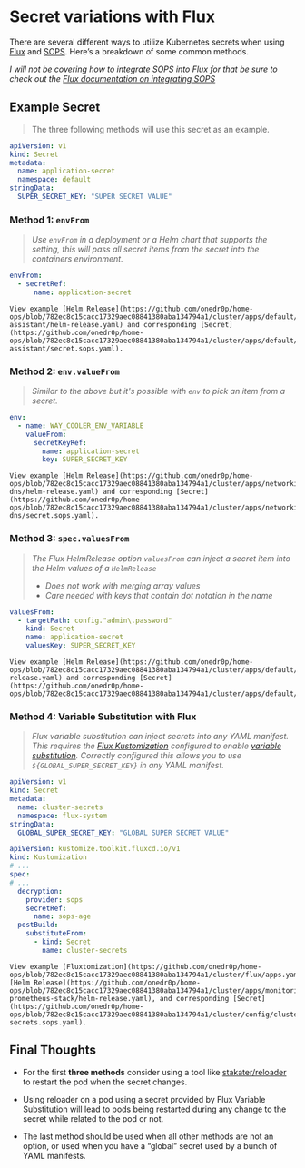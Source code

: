 # Secret variations with Flux

There are several different ways to utilize Kubernetes secrets when using [Flux](https://fluxcd.io/) and [SOPS](https://github.com/mozilla/sops). Here’s a breakdown of some common methods.

_I will not be covering how to integrate SOPS into Flux for that be sure to check out the [Flux documentation on integrating SOPS](https://fluxcd.io/docs/guides/mozilla-sops/)_

## Example Secret

> The three following methods will use this secret as an example.

```yaml
apiVersion: v1
kind: Secret
metadata:
  name: application-secret
  namespace: default
stringData:
  SUPER_SECRET_KEY: "SUPER SECRET VALUE"
```

### Method 1: `envFrom`

> _Use `envFrom` in a deployment or a Helm chart that supports the setting, this will pass all secret items from the secret into the containers environment._

```yaml
envFrom:
  - secretRef:
      name: application-secret
```

```admonish example
View example [Helm Release](https://github.com/onedr0p/home-ops/blob/782ec8c15cacc17329aec08841380aba134794a1/cluster/apps/default/home-assistant/helm-release.yaml) and corresponding [Secret](https://github.com/onedr0p/home-ops/blob/782ec8c15cacc17329aec08841380aba134794a1/cluster/apps/default/home-assistant/secret.sops.yaml).
```

### Method 2: `env.valueFrom`

> _Similar to the above but it's possible with `env` to pick an item from a secret._

```yaml
env:
  - name: WAY_COOLER_ENV_VARIABLE
    valueFrom:
      secretKeyRef:
        name: application-secret
        key: SUPER_SECRET_KEY
```

```admonish example
View example [Helm Release](https://github.com/onedr0p/home-ops/blob/782ec8c15cacc17329aec08841380aba134794a1/cluster/apps/networking/external-dns/helm-release.yaml) and corresponding [Secret](https://github.com/onedr0p/home-ops/blob/782ec8c15cacc17329aec08841380aba134794a1/cluster/apps/networking/external-dns/secret.sops.yaml).
```

### Method 3: `spec.valuesFrom`

> _The Flux HelmRelease option `valuesFrom` can inject a secret item into the Helm values of a `HelmRelease`_
>
> * _Does not work with merging array values_
> * _Care needed with keys that contain dot notation in the name_

```yaml
valuesFrom:
  - targetPath: config."admin\.password"
    kind: Secret
    name: application-secret
    valuesKey: SUPER_SECRET_KEY
```

```admonish example
View example [Helm Release](https://github.com/onedr0p/home-ops/blob/782ec8c15cacc17329aec08841380aba134794a1/cluster/apps/default/emqx/helm-release.yaml) and corresponding [Secret](https://github.com/onedr0p/home-ops/blob/782ec8c15cacc17329aec08841380aba134794a1/cluster/apps/default/emqx/secret.sops.yaml).
```

### Method 4: Variable Substitution with Flux

> _Flux variable substitution can inject secrets into any YAML manifest. This requires the [Flux Kustomization](https://fluxcd.io/docs/components/kustomize/kustomization/) configured to enable [variable substitution](https://fluxcd.io/docs/components/kustomize/kustomization/#variable-substitution). Correctly configured this allows you to use `${GLOBAL_SUPER_SECRET_KEY}` in any YAML manifest._

```yaml
apiVersion: v1
kind: Secret
metadata:
  name: cluster-secrets
  namespace: flux-system
stringData:
  GLOBAL_SUPER_SECRET_KEY: "GLOBAL SUPER SECRET VALUE"
```

```yaml
apiVersion: kustomize.toolkit.fluxcd.io/v1
kind: Kustomization
# ...
spec:
# ...
  decryption:
    provider: sops
    secretRef:
      name: sops-age
  postBuild:
    substituteFrom:
      - kind: Secret
        name: cluster-secrets
```

```admonish example
View example [Fluxtomization](https://github.com/onedr0p/home-ops/blob/782ec8c15cacc17329aec08841380aba134794a1/cluster/flux/apps.yaml), [Helm Release](https://github.com/onedr0p/home-ops/blob/782ec8c15cacc17329aec08841380aba134794a1/cluster/apps/monitoring/kube-prometheus-stack/helm-release.yaml), and corresponding [Secret](https://github.com/onedr0p/home-ops/blob/782ec8c15cacc17329aec08841380aba134794a1/cluster/config/cluster-secrets.sops.yaml).
```

## Final Thoughts

* For the first **three methods** consider using a tool like [stakater/reloader](https://github.com/stakater/Reloader) to restart the pod when the secret changes.

* Using reloader on a pod using a secret provided by Flux Variable Substitution will lead to pods being restarted during any change to the secret while related to the pod or not.

* The last method should be used when all other methods are not an option, or used when you have a “global” secret used by a bunch of YAML manifests.
